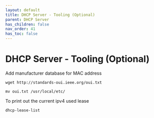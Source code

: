 ```yaml
---
layout: default 
title: DHCP Server - Tooling (Optional)
parent: DHCP Server
has_children: false
nav_order: 41
has_toc: false
---
```


# DHCP Server - Tooling (Optional)

Add manufacturer database for MAC address

`wget http://standards-oui.ieee.org/oui.txt`

`mv oui.txt /usr/local/etc/`

To print out the current ipv4 used lease

`dhcp-lease-list`